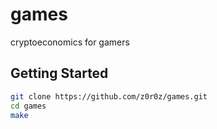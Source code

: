 # games

cryptoeconomics for gamers

## Getting Started

```sh
git clone https://github.com/z0r0z/games.git
cd games
make
```
